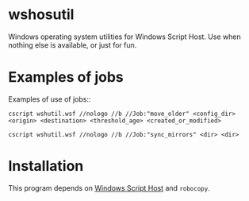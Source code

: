 # wshosutil ###########################################################

Windows operating system utilities for Windows Script Host. Use when nothing
else is available, or just for fun.

# Examples of jobs ####################################################

Examples of use of jobs::
  ```
  cscript wshutil.wsf //nologo //b //Job:"move_older" <config_dir> <origin> <destination> <threshold_age> <created_or_modified>

  cscript wshutil.wsf //nologo //b //Job:"sync_mirrors" <dir> <dir>
  ```

# Installation ########################################################

This program depends on [Windows Script
Host](https://en.wikipedia.org/wiki/Windows_Script_Host) and `robocopy`.
